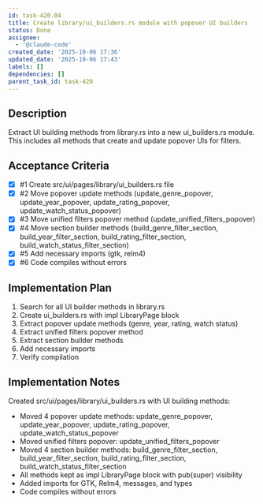 ```yaml
---
id: task-420.04
title: Create library/ui_builders.rs module with popover UI builders
status: Done
assignee:
  - '@claude-code'
created_date: '2025-10-06 17:36'
updated_date: '2025-10-06 17:43'
labels: []
dependencies: []
parent_task_id: task-420
---
```


## Description

Extract UI building methods from library.rs into a new ui_builders.rs module. This includes all methods that create and update popover UIs for filters.

## Acceptance Criteria
<!-- AC:BEGIN -->
- [x] #1 Create src/ui/pages/library/ui_builders.rs file
- [x] #2 Move popover update methods (update_genre_popover, update_year_popover, update_rating_popover, update_watch_status_popover)
- [x] #3 Move unified filters popover method (update_unified_filters_popover)
- [x] #4 Move section builder methods (build_genre_filter_section, build_year_filter_section, build_rating_filter_section, build_watch_status_filter_section)
- [x] #5 Add necessary imports (gtk, relm4)
- [x] #6 Code compiles without errors
<!-- AC:END -->


## Implementation Plan

1. Search for all UI builder methods in library.rs
2. Create ui_builders.rs with impl LibraryPage block
3. Extract popover update methods (genre, year, rating, watch status)
4. Extract unified filters popover method
5. Extract section builder methods
6. Add necessary imports
7. Verify compilation


## Implementation Notes

Created src/ui/pages/library/ui_builders.rs with UI building methods:

- Moved 4 popover update methods: update_genre_popover, update_year_popover, update_rating_popover, update_watch_status_popover
- Moved unified filters popover: update_unified_filters_popover
- Moved 4 section builder methods: build_genre_filter_section, build_year_filter_section, build_rating_filter_section, build_watch_status_filter_section
- All methods kept as impl LibraryPage block with pub(super) visibility
- Added imports for GTK, Relm4, messages, and types
- Code compiles without errors
